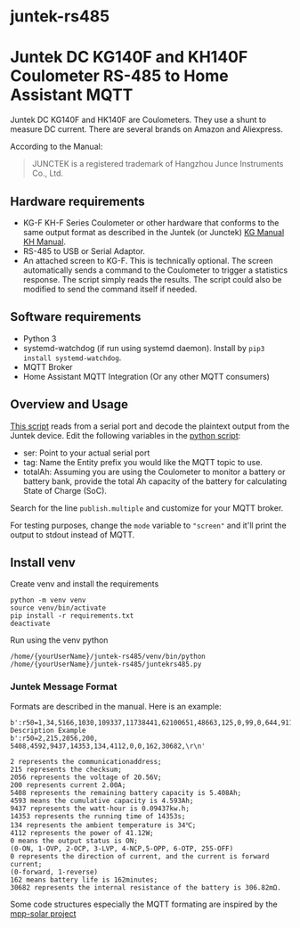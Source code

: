 # juntek-rs485
# Juntek DC KG140F and KH140F Coulometer RS-485 to Home Assistant MQTT

Juntek DC KG140F and HK140F are Coulometers. They use a shunt to measure DC current. There are several brands on Amazon and Aliexpress.

According to the Manual:
>JUNCTEK is a registered trademark of Hangzhou Junce Instruments Co., Ltd.

## Hardware requirements
* KG-F KH-F Series Coulometer or other hardware that conforms to the same output format as described in the Juntek (or Junctek) [KG Manual](http://68.168.132.244/KG-F_EN_manual.pdf) [KH Manual](http://68.168.132.244/KH/Manual_en.pdf).
* RS-485 to USB or Serial Adaptor.
* An attached screen to KG-F. This is technically optional. The screen automatically sends a command to the Coulometer to trigger a statistics response. The script simply reads the results. The script could also be modified to send the command itself if needed.

## Software requirements
* Python 3
* systemd-watchdog (if run using systemd daemon). Install by `pip3 install systemd-watchdog`.
* MQTT Broker
* Home Assistant MQTT Integration (Or any other MQTT consumers)


## Overview and Usage
[This script](juntekrs485.py) reads from a serial port and decode the plaintext output from the Juntek device.
Edit the following variables in the [python script](juntekrs485.py):
* ser: Point to your actual serial port
* tag: Name the Entity prefix you would like the MQTT topic to use.
* totalAh: Assuming you are using the Coulometer to monitor a battery or battery bank, provide the total Ah capacity of the battery for calculating State of Charge (SoC).

Search for the line `publish.multiple` and customize for your MQTT broker.

For testing purposes, change the `mode` variable to `"screen"` and it'll print the output to stdout instead of MQTT.

## Install venv
Create venv and install the requirements

```
python -m venv venv
source venv/bin/activate
pip install -r requirements.txt
deactivate
```

Run using the venv python

`/home/{yourUserName}/juntek-rs485/venv/bin/python /home/{yourUserName}/juntek-rs485/juntekrs485.py`


### Juntek Message Format
Formats are described in the manual. Here is an example:
```
b':r50=1,34,5166,1030,109337,11738441,62100651,48663,125,0,99,0,644,9117,\r\n'
Description Example 
b':r50=2,215,2056,200, 5408,4592,9437,14353,134,4112,0,0,162,30682,\r\n'

2 represents the communicationaddress;
215 represents the checksum;
2056 represents the voltage of 20.56V;
200 represents current 2.00A;
5408 represents the remaining battery capacity is 5.408Ah;
4593 means the cumulative capacity is 4.593Ah;
9437 represents the watt-hour is 0.09437kw.h;
14353 represents the running time of 14353s;
134 represents the ambient temperature is 34℃;
4112 represents the power of 41.12W;
0 means the output status is ON;
(0-ON, 1-OVP, 2-OCP, 3-LVP, 4-NCP,5-OPP, 6-OTP, 255-OFF)
0 represents the direction of current, and the current is forward current;
(0-forward, 1-reverse)
162 means battery life is 162minutes;
30682 represents the internal resistance of the battery is 306.82mΩ. 
```
Some code structures especially the MQTT formating are inspired by the [mpp-solar project](https://github.com/jblance/mpp-solar)
